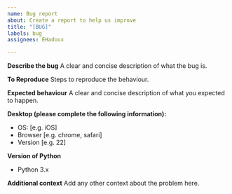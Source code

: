 ```yaml
---
name: Bug report
about: Create a report to help us improve
title: "[BUG]"
labels: bug
assignees: EHadoux

---
```


**Describe the bug**
A clear and concise description of what the bug is.

**To Reproduce**
Steps to reproduce the behaviour.

**Expected behaviour**
A clear and concise description of what you expected to happen.

**Desktop (please complete the following information):**
 - OS: [e.g. iOS]
 - Browser [e.g. chrome, safari]
 - Version [e.g. 22]

**Version of Python**
- Python 3.x

**Additional context**
Add any other context about the problem here.
